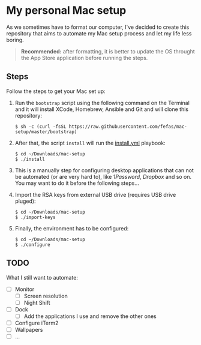 # My personal Mac setup

As we sometimes have to format our computer, I've decided to create this
repository that aims to automate my Mac setup process and let my life less
boring.

> **Recommended:** after formatting, it is better to update the OS throught the
> App Store application before running the steps.

## Steps

Follow the steps to get your Mac set up:

1. Run the `bootstrap` script using the following command on the Terminal and it
   will install XCode, Homebrew, Ansible and Git and will clone this repository:

   ```shell
   $ sh -c (curl -fsSL https://raw.githubusercontent.com/fefas/mac-setup/master/bootstrap)
   ```

2. After that, the script `install` will run the
   [install.yml](ansible/install.yml) playbook:

   ```shell
   $ cd ~/Downloads/mac-setup
   $ ./install
   ```

3. This is a manually step for configuring desktop applications that can not be
   automated (or are very hard to), like _1Password_, _Dropbox_ and so on. You
   may want to do it before the following steps...

4. Import the RSA keys from external USB drive (requires USB drive pluged):

   ```shell
   $ cd ~/Downloads/mac-setup
   $ ./import-keys
   ```

5. Finally, the environment has to be configured:

   ```shell
   $ cd ~/Downloads/mac-setup
   $ ./configure
   ```

## TODO

What I still want to automate:

* [ ] Monitor
  - [ ] Screen resolution
  - [ ] Night Shift
* [ ] Dock
  - [ ] Add the applications I use and remove the other ones
* [ ] Configure iTerm2
* [ ] Wallpapers
* [ ] ...
